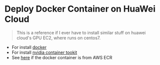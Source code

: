 # Deploy Docker Container on HuaWei Cloud
> This is a reference if I ever have to install similar stuff on huawei cloud's GPU EC2, where runs on centos7.

* For install [docker](hw_install/install_docker)
* For install [nvidia container tookit](hw_install/nvidia_docker)
* See [here](https://github.com/raynardj/deploy-gpu-docker-hw/tree/aws_container) if the docker container is from AWS ECR
